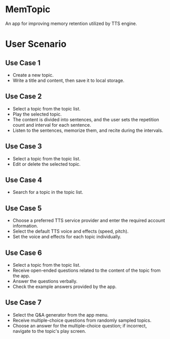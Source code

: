 # MemTopic
An app for improving memory retention utilized by TTS engine.

# User Scenario
## Use Case 1
- Create a new topic.
- Write a title and content, then save it to local storage.
## Use Case 2
- Select a topic from the topic list.
- Play the selected topic.
- The content is divided into sentences, and the user sets the repetition count and interval for each sentence.
- Listen to the sentences, memorize them, and recite during the intervals.
## Use Case 3
- Select a topic from the topic list.
- Edit or delete the selected topic.
## Use Case 4
- Search for a topic in the topic list.
## Use Case 5
- Choose a preferred TTS service provider and enter the required account information.
- Select the default TTS voice and effects (speed, pitch).
- Set the voice and effects for each topic individually.
## Use Case 6
- Select a topic from the topic list.
- Receive open-ended questions related to the content of the topic from the app.
- Answer the questions verbally.
- Check the example answers provided by the app.
## Use Case 7
- Select the Q&A generator from the app menu.
- Receive multiple-choice questions from randomly sampled topics.
- Choose an answer for the multiple-choice question; if incorrect, navigate to the topic's play screen.
